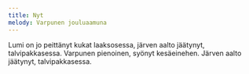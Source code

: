 ```yaml
---
title: Nyt
melody: Varpunen jouluaamuna
---
```


Lumi on jo peittänyt
kukat laaksosessa,
järven aalto jäätynyt, 
talvipakkasessa.
Varpunen pienoinen,
syönyt kesäeinehen.
Järven aalto jäätynyt,
talvipakkasessa.